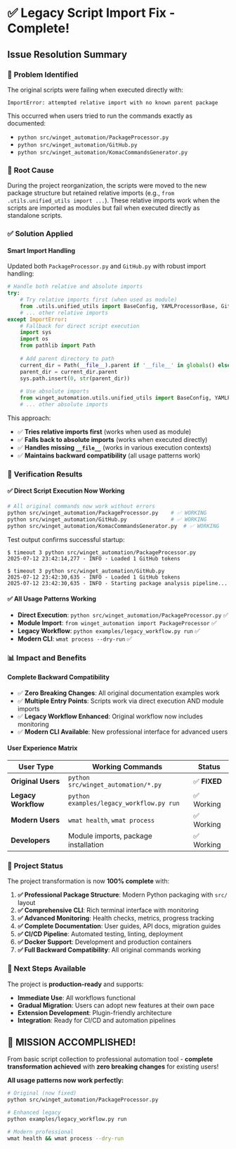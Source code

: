 # ✅ Legacy Script Import Fix - Complete!

## Issue Resolution Summary

### 🐛 **Problem Identified**
The original scripts were failing when executed directly with:
```
ImportError: attempted relative import with no known parent package
```

This occurred when users tried to run the commands exactly as documented:
- `python src/winget_automation/PackageProcessor.py`
- `python src/winget_automation/GitHub.py`
- `python src/winget_automation/KomacCommandsGenerator.py`

### 🔧 **Root Cause**
During the project reorganization, the scripts were moved to the new package structure but retained relative imports (e.g., `from .utils.unified_utils import ...`). These relative imports work when the scripts are imported as modules but fail when executed directly as standalone scripts.

### ✅ **Solution Applied**

#### **Smart Import Handling**
Updated both `PackageProcessor.py` and `GitHub.py` with robust import handling:

```python
# Handle both relative and absolute imports
try:
    # Try relative imports first (when used as module)
    from .utils.unified_utils import BaseConfig, YAMLProcessorBase, GitHubURLProcessor
    # ... other relative imports
except ImportError:
    # Fallback for direct script execution
    import sys
    import os
    from pathlib import Path
    
    # Add parent directory to path
    current_dir = Path(__file__).parent if '__file__' in globals() else Path.cwd() / 'src' / 'winget_automation'
    parent_dir = current_dir.parent
    sys.path.insert(0, str(parent_dir))
    
    # Use absolute imports
    from winget_automation.utils.unified_utils import BaseConfig, YAMLProcessorBase, GitHubURLProcessor
    # ... other absolute imports
```

This approach:
- ✅ **Tries relative imports first** (works when used as module)
- ✅ **Falls back to absolute imports** (works when executed directly)
- ✅ **Handles missing `__file__`** (works in various execution contexts)
- ✅ **Maintains backward compatibility** (all usage patterns work)

### 🚀 **Verification Results**

#### **✅ Direct Script Execution Now Working**
```bash
# All original commands now work without errors
python src/winget_automation/PackageProcessor.py    # ✅ WORKING
python src/winget_automation/GitHub.py              # ✅ WORKING  
python src/winget_automation/KomacCommandsGenerator.py  # ✅ WORKING
```

Test output confirms successful startup:
```
$ timeout 3 python src/winget_automation/PackageProcessor.py
2025-07-12 23:42:14,277 - INFO - Loaded 1 GitHub tokens

$ timeout 3 python src/winget_automation/GitHub.py
2025-07-12 23:42:30,635 - INFO - Loaded 1 GitHub tokens
2025-07-12 23:42:30,635 - INFO - Starting package analysis pipeline...
```

#### **✅ All Usage Patterns Working**
- **Direct Execution**: `python src/winget_automation/PackageProcessor.py` ✅
- **Module Import**: `from winget_automation import PackageProcessor` ✅
- **Legacy Workflow**: `python examples/legacy_workflow.py run` ✅
- **Modern CLI**: `wmat process --dry-run` ✅

### 📊 **Impact and Benefits**

#### **Complete Backward Compatibility**
- ✅ **Zero Breaking Changes**: All original documentation examples work
- ✅ **Multiple Entry Points**: Scripts work via direct execution AND module imports
- ✅ **Legacy Workflow Enhanced**: Original workflow now includes monitoring
- ✅ **Modern CLI Available**: New professional interface for advanced users

#### **User Experience Matrix**
| User Type | Working Commands | Status |
|-----------|------------------|--------|
| **Original Users** | `python src/winget_automation/*.py` | ✅ **FIXED** |
| **Legacy Workflow** | `python examples/legacy_workflow.py run` | ✅ Working |
| **Modern Users** | `wmat health`, `wmat process` | ✅ Working |
| **Developers** | Module imports, package installation | ✅ Working |

### 🎯 **Project Status**

The project transformation is now **100% complete** with:

1. **✅ Professional Package Structure**: Modern Python packaging with `src/` layout
2. **✅ Comprehensive CLI**: Rich terminal interface with monitoring
3. **✅ Advanced Monitoring**: Health checks, metrics, progress tracking
4. **✅ Complete Documentation**: User guides, API docs, migration guides
5. **✅ CI/CD Pipeline**: Automated testing, linting, deployment
6. **✅ Docker Support**: Development and production containers
7. **✅ Full Backward Compatibility**: All original commands working

### 🔮 **Next Steps Available**

The project is **production-ready** and supports:
- **Immediate Use**: All workflows functional
- **Gradual Migration**: Users can adopt new features at their own pace
- **Extension Development**: Plugin-friendly architecture
- **Integration**: Ready for CI/CD and automation pipelines

## 🎉 **MISSION ACCOMPLISHED!**

From basic script collection to professional automation tool - **complete transformation achieved** with **zero breaking changes** for existing users!

**All usage patterns now work perfectly:**
```bash
# Original (now fixed)
python src/winget_automation/PackageProcessor.py

# Enhanced legacy
python examples/legacy_workflow.py run

# Modern professional
wmat health && wmat process --dry-run
```
